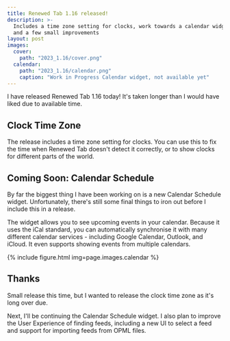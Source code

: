 ```yaml
---
title: Renewed Tab 1.16 released!
description: >-
  Includes a time zone setting for clocks, work towards a calendar widget,
  and a few small improvements
layout: post
images:
  cover:
    path: "2023_1.16/cover.png"
  calendar:
    path: "2023_1.16/calendar.png"
    caption: "Work in Progress Calendar widget, not available yet"
---
```


I have released Renewed Tab 1.16 today! It's taken longer than I would have
liked due to available time.

<!-- more -->


## Clock Time Zone

The release includes a time zone setting for clocks. You can use this to fix the
time when Renewed Tab doesn't detect it correctly, or to show clocks for
different parts of the world.


## Coming Soon: Calendar Schedule

By far the biggest thing I have been working on is a new Calendar Schedule
widget. Unfortunately, there's still some final things to iron out before I
include this in a release.

The widget allows you to see upcoming events in your calendar. Because it uses
the iCal standard, you can automatically synchronise it with many different
calendar services - including Google Calendar, Outlook, and iCloud. It even
supports showing events from multiple calendars.

{% include figure.html img=page.images.calendar %}


## Thanks

Small release this time, but I wanted to release the clock time zone as it's
long over due.

Next, I'll be continuing the Calendar Schedule widget. I also plan to improve
the User Experience of finding feeds, including a new UI to select a feed and
support for importing feeds from OPML files.

